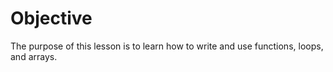 # Objective

The purpose of this lesson is to learn how to write and use functions, loops, and arrays.
